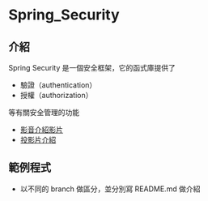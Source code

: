 # Spring_Security

## 介紹
Spring Security 是一個安全框架，它的函式庫提供了
- 驗證（authentication）
- 授權（authorization） 
  
等有關安全管理的功能

- [影音介紹影片](https://www.youtube.com/watch?v=_-vl4n-CBdI&t=548s)
- [投影片介紹](https://github.com/Frank0321/Spring_Security/blob/master/src/main/resources/static/Spring%20security%20%E7%B0%A1%E5%A0%B1.pdf)

## 範例程式
- 以不同的 branch 做區分，並分別寫 README.md 做介紹